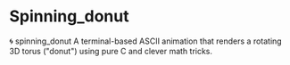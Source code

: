 # Spinning_donut
🌀 spinning_donut  A terminal-based ASCII animation that renders a rotating 3D torus ("donut") using pure C and clever math tricks. 
